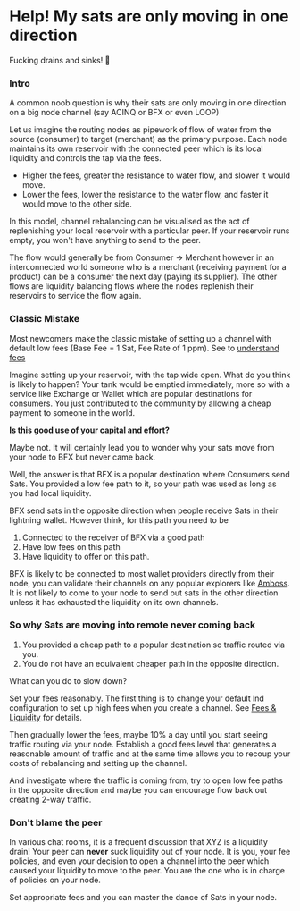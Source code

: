 # Help! My sats are only moving in one direction

Fucking drains and sinks! 🤬

### Intro

A common noob question is why their sats are only moving in one direction on a big node channel (say ACINQ or BFX or even LOOP)

Let us imagine the routing nodes as pipework of flow of water from the source (consumer) to target (merchant) as the primary purpose. Each node maintains its own reservoir with the connected peer which is its local liquidity and controls the tap via the fees.

- Higher the fees, greater the resistance to water flow, and slower it would move.
- Lower the fees, lower the resistance to the water flow, and faster it would move to the other side.

In this model, channel rebalancing can be visualised as the act of replenishing your local reservoir with a particular peer. If your reservoir runs empty, you won't have anything to send to the peer.

The flow would generally be from Consumer -> Merchant however in an interconnected world someone who is a merchant (receiving payment for a product) can be a consumer the next day (paying its supplier). The other flows are liquidity balancing flows where the nodes replenish their reservoirs to service the flow again.

### Classic Mistake

Most newcomers make the classic mistake of setting up a channel with default low fees (Base Fee = 1 Sat, Fee Rate of 1 ppm). See to [understand fees](Special:MyLanguage/FeesAndProfitability)

Imagine setting up your reservoir, with the tap wide open. What do you think is likely to happen? Your tank would be emptied immediately, more so with a service like Exchange or Wallet which are popular destinations for consumers. You just contributed to the community by allowing a cheap payment to someone in the world.

**Is this good use of your capital and effort?**

Maybe not. It will certainly lead you to wonder why your sats move from your node to BFX but never came back.

Well, the answer is that BFX is a popular destination where Consumers send Sats. You provided a low fee path to it, so your path was used as long as you had local liquidity.

BFX send sats in the opposite direction when people receive Sats in their lightning wallet. However think, for this path you need to be

1. Connected to the receiver of BFX via a good path
2. Have low fees on this path
3. Have liquidity to offer on this path.

BFX is likely to be connected to most wallet providers directly from their node, you can validate their channels on any popular explorers like [Amboss](https://amboss.space/). It is not likely to come to your node to send out sats in the other direction unless it has exhausted the liquidity on its own channels.

### So why Sats are moving into remote never coming back

1. You provided a cheap path to a popular destination so traffic routed via you.
2. You do not have an equivalent cheaper path in the opposite direction.

What can you do to slow down?

Set your fees reasonably. The first thing is to change your default lnd configuration to set up high fees when you create a channel. See [Fees & Liquidity](/category/fees-and-liquidity) for details.

Then gradually lower the fees, maybe 10% a day until you start seeing traffic routing via your node. Establish a good fees level that generates a reasonable amount of traffic and at the same time allows you to recoup your costs of rebalancing and setting up the channel.

And investigate where the traffic is coming from, try to open low fee paths in the opposite direction and maybe you can encourage flow back out creating 2-way traffic.

### Don't blame the peer

In various chat rooms, it is a frequent discussion that XYZ is a liquidity drain! Your peer can **never** suck liquidity out of your node. It is you, your fee policies, and even your decision to open a channel into the peer which caused your liquidity to move to the peer. You are the one who is in charge of policies on your node.

Set appropriate fees and you can master the dance of Sats in your node.
